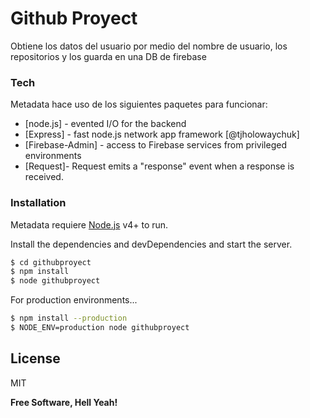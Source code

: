 # Github Proyect

Obtiene los datos del usuario por medio del nombre de usuario, los repositorios y los guarda en una DB de firebase

### Tech

Metadata hace uso de los siguientes paquetes para funcionar:

* [node.js] - evented I/O for the backend
* [Express] - fast node.js network app framework [@tjholowaychuk]
* [Firebase-Admin] - access to Firebase services from privileged environments
* [Request]- Request emits a "response" event when a response is received.  

### Installation
Metadata requiere [Node.js](https://nodejs.org/) v4+ to run.

Install the dependencies and devDependencies and start the server.

```sh
$ cd githubproyect
$ npm install
$ node githubproyect
```

For production environments...

```sh
$ npm install --production
$ NODE_ENV=production node githubproyect
```

License
----

MIT


**Free Software, Hell Yeah!**